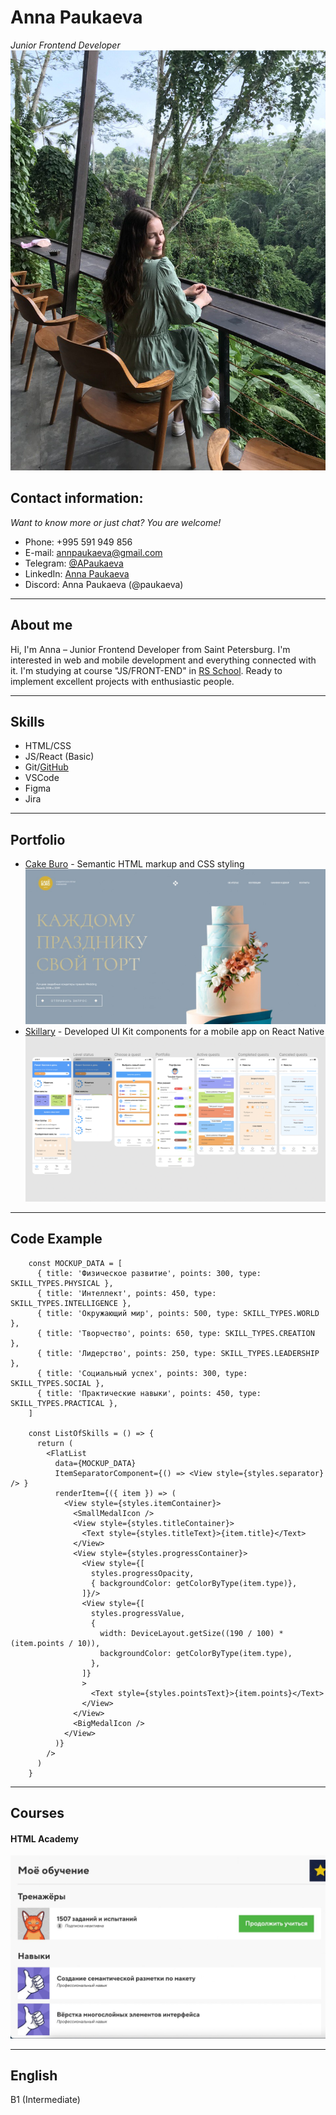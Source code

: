 # Anna Paukaeva
*Junior Frontend Developer*
![Nice to meet you](img/me.jpg)

## Contact information:
*Want to know more or just chat?
You are welcome!*
- Phone: +995 591 949 856
- E-mail: annpaukaeva@gmail.com
- Telegram: [@APaukaeva](https://t.me/APaukaeva)
- LinkedIn: [Anna Paukaeva](https://www.linkedin.com/in/paukaeva/)
- Discord: Anna Paukaeva (@paukaeva)

---

## About me 
Hi, I'm Anna – Junior Frontend Developer from Saint Petersburg. I'm interested in web and mobile development and everything connected with it.
I'm studying at course "JS/FRONT-END" in [RS School](https://rs.school/). 
Ready to implement excellent projects with enthusiastic people.

---

## Skills
- HTML/CSS
- JS/React (Basic)
- Git/[GitHub](https://github.com/paukaeva?tab=repositories)
- VSCode
- Figma
- Jira

---

## Portfolio
- [Cake Buro](https://cakeburo.ru/) - Semantic HTML markup and CSS styling
![CakeBuro header Screenshot](img/CakeBuro.jpeg)
- [Skillary](https://github.com/paukaeva/Skillary-UI-Kit) - Developed UI Kit components for a mobile app on React Native
![UI-Kit Screenshot](img/skillary.png)

---

## Code Example
```
    const MOCKUP_DATA = [
      { title: 'Физическое развитие', points: 300, type: SKILL_TYPES.PHYSICAL },
      { title: 'Интеллект', points: 450, type: SKILL_TYPES.INTELLIGENCE },
      { title: 'Окружающий мир', points: 500, type: SKILL_TYPES.WORLD },
      { title: 'Творчество', points: 650, type: SKILL_TYPES.CREATION },
      { title: 'Лидерство', points: 250, type: SKILL_TYPES.LEADERSHIP },
      { title: 'Социальный успех', points: 300, type: SKILL_TYPES.SOCIAL },
      { title: 'Практические навыки', points: 450, type: SKILL_TYPES.PRACTICAL },
    ]

    const ListOfSkills = () => {
      return (
        <FlatList
          data={MOCKUP_DATA}
          ItemSeparatorComponent={() => <View style={styles.separator} /> }
          renderItem={({ item }) => (
            <View style={styles.itemContainer}>
              <SmallMedalIcon />
              <View style={styles.titleContainer}>
                <Text style={styles.titleText}>{item.title}</Text>
              </View>
              <View style={styles.progressContainer}>
                <View style={[
                  styles.progressOpacity,
                  { backgroundColor: getColorByType(item.type)},
                ]}/>
                <View style={[
                  styles.progressValue,
                  {
                    width: DeviceLayout.getSize((190 / 100) * (item.points / 10)),
                    backgroundColor: getColorByType(item.type),
                  },
                ]}
                >
                  <Text style={styles.pointsText}>{item.points}</Text>
                </View>
              </View>
              <BigMedalIcon />
            </View>
          )}
        />
      )
    }
```

---

## Courses
#### HTML Academy
![HTML Academy progress](img/html_academy.jpeg)

---

## English
B1 (Intermediate)